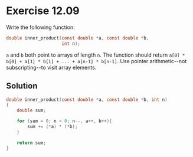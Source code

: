# Exercise 12.09

Write the following function:

```c
double inner_product(const double *a, const double *b,
                     int n);
```

`a` and `b` both point to arrays of length `n`. The function should return
`a[0] * b[0] + a[1] * b[1] + ... + a[n-1] * b[n-1]`. Use pointer
arithmetic--not subscripting--to visit array elements.

## Solution

```c
double inner_product(const double *a, const double *b, int n)
{
    double sum;

    for (sum = 0; n > 0; n--, a++, b++){
        sum += (*a) * (*b);
    }

    return sum;
}
```
